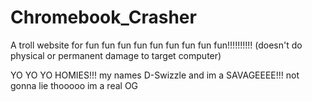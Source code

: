 # Chromebook_Crasher
A troll website for fun fun fun fun fun fun fun fun fun!!!!!!!!!!   (doesn't do physical or permanent damage to target computer)


YO YO YO HOMIES!!! my names D-Swizzle and im a SAVAGEEEE!!! not gonna lie thooooo im a real OG

